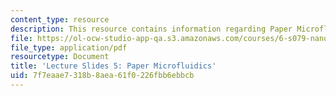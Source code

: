 ```yaml
---
content_type: resource
description: This resource contains information regarding Paper Microfluidics.
file: https://ol-ocw-studio-app-qa.s3.amazonaws.com/courses/6-s079-nanomaker-spring-2013/7f7eaae7318b8aea61f0226fbb6ebbcb_MIT6_S079S13_slides05.pdf
file_type: application/pdf
resourcetype: Document
title: 'Lecture Slides 5: Paper Microfluidics'
uid: 7f7eaae7-318b-8aea-61f0-226fbb6ebbcb
---
```

